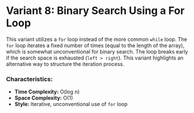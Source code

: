# Variant 8: Binary Search Using a For Loop

This variant utilizes a `for` loop instead of the more common `while` loop. The `for` loop iterates a fixed number of times (equal to the length of the array), which is somewhat unconventional for binary search. The loop breaks early if the search space is exhausted (`left > right`). This variant highlights an alternative way to structure the iteration process.

### Characteristics:
- **Time Complexity:** O(log n)
- **Space Complexity:** O(1)
- **Style:** Iterative, unconventional use of `for` loop
